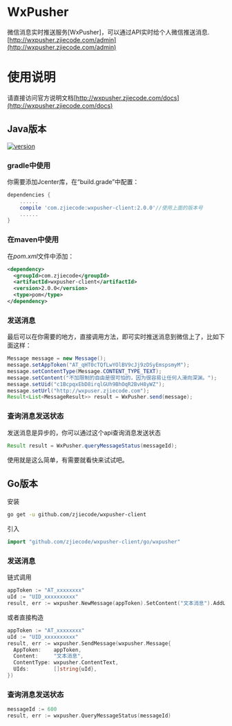 # WxPusher
微信消息实时推送服务[WxPusher]，可以通过API实时给个人微信推送消息.[http://wxpusher.zjiecode.com/admin](http://wxpusher.zjiecode.com/admin)

# 使用说明

请直接访问官方说明文档[http://wxpusher.zjiecode.com/docs](http://wxpusher.zjiecode.com/docs)

## Java版本
[ ![version](https://img.shields.io/static/v1.svg?label=version&message=2.0.0&color=brightgreen) ](https://bintray.com/zjiecode/maven/wxpusher-client/1.0.0/link)

### gradle中使用

你需要添加Jcenter库，在“build.grade”中配置：
```groovy
dependencies {
    ......
    compile 'com.zjiecode:wxpusher-client:2.0.0'//使用上面的版本号
    ......
}
```

###  在maven中使用
在*pom.xml*文件中添加：
```xml
<dependency>
  <groupId>com.zjiecode</groupId>
  <artifactId>wxpusher-client</artifactId>
  <version>2.0.0</version>
  <type>pom</type>
</dependency>
```
### 发送消息
最后可以在你需要的地方，直接调用方法，即可实时推送消息到微信上了，比如下面这样：
```java
Message message = new Message();
message.setAppToken("AT_qHT0cTQfLwYOlBV9cJj9zDSyEmspsmyM");
message.setContentType(Message.CONTENT_TYPE_TEXT);
message.setContent("不加限制的自由是很可怕的，因为很容易让任何人滑向深渊。");
message.setUid("c1BcpqxEbD8irqlGUh9BhOqR2BvH8yWZ");
message.setUrl("http://wxpuser.zjiecode.com");
Result<List<MessageResult>> result = WxPusher.send(message);
```
### 查询消息发送状态
发送消息是异步的，你可以通过这个api查询消息发送状态
```java
Result result = WxPusher.queryMessageStatus(messageId);
```

使用就是这么简单，有需要就看快来试试吧。

## Go版本

安装

```sh
go get -u github.com/zjiecode/wxpusher-client
```

引入

```go
import "github.com/zjiecode/wxpusher-client/go/wxpusher"
```

### 发送消息

链式调用

```go
appToken := "AT_xxxxxxxx"
uId := "UID_xxxxxxxxxx"
result, err := wxpusher.NewMessage(appToken).SetContent("文本消息").AddUId(uId).Send()
```

或者直接构造

```go
appToken := "AT_xxxxxxxx"
uId := "UID_xxxxxxxxxx"
result, err := wxpusher.SendMessage(wxpusher.Message{
  AppToken:    appToken,
  Content:     "文本消息",
  ContentType: wxpusher.ContentText,
  UIds:        []string{uId},
})
```

### 查询消息发送状态

```go
messageId := 600
result, err := wxpusher.QueryMessageStatus(messageId)
```